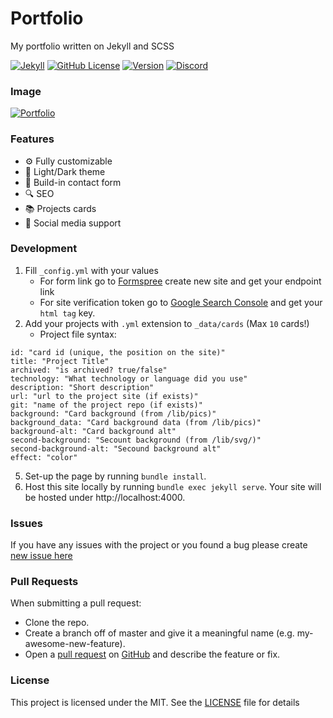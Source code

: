 # Portfolio
My portfolio written on Jekyll and SCSS

[![Jekyll](https://img.shields.io/github/workflow/status/igorkowalczyk/igorkowalczyk.github.io/Jekyll?style=flat-square&logo=github&color=%2334D058)](https://igorkowalczyk.github.io)
[![GitHub License](https://img.shields.io/github/license/igorkowalczyk/blog?color=%2334D058&logo=github&style=flat-square)](https://igorkowalczyk.github.io/license.txt)
[![Version](https://img.shields.io/github/v/release/igorkowalczyk/igorkowalczyk.github.io?color=%2334D058&logo=github&style=flat-square)](https://github.com/igorkowalczyk/igorkowalczyk.github.io/releases)
[![Discord](https://img.shields.io/discord/666599184844980224?color=%2334D058&logo=discord&style=flat-square&logoColor=7289da)](https://majobot.igorkowalczyk.repl.co/server)

### Image
[![Portfolio](https://raw.githubusercontent.com/IgorKowalczyk/igorkowalczyk.github.io/master/lib/pics/readme/portfolio.png)](https://igorkowalczyk.github.io)

### Features
 - ⚙️ Fully customizable
 - 🌆 Light/Dark theme
 - 📝 Build-in contact form
 - 🔍 SEO
 - 📚 Projects cards
 - 💯 Social media support

### Development
1. Fill `_config.yml` with your values
    * For form link go to [Formspree](https://formspree.io) create new site and get your endpoint link
    * For site verification token go to [Google Search Console](https://search.google.com/search-console) and get your `html tag` key.
2. Add your projects with `.yml` extension to `_data/cards` (Max `10` cards!)
     * Project file syntax:
```
id: "card id (unique, the position on the site)"
title: "Project Title"
archived: "is archived? true/false"
technology: "What technology or language did you use"
description: "Short description"
url: "url to the project site (if exists)"
git: "name of the project repo (if exists)"
background: "Card background (from /lib/pics)"
background_data: "Card background data (from /lib/pics)"
background-alt: "Card background alt"
second-background: "Secount background (from /lib/svg/)"
second-background-alt: "Secound background alt"
effect: "color"
```
5. Set-up the page by running `bundle install`.
6. Host this site locally by running `bundle exec jekyll serve`. Your site will be hosted under http://localhost:4000.

### Issues
If you have any issues with the project or you found a bug please create [new issue here](https://github.com/igorkowalczyk/igorkowalczyk.github.io/issues)


### Pull Requests
When submitting a pull request:

- Clone the repo.
- Create a branch off of master and give it a meaningful name (e.g. my-awesome-new-feature).
- Open a [pull request](https://github.com/igorkowalczyk/igorkwalczyk.github.io/pulls) on [GitHub](https://github.com) and describe the feature or fix.

### License
This project is licensed under the MIT. See the [LICENSE](https://github.com/igorkowalczyk/igorkwalczyk.github.io/blob/master/license.md) file for details
